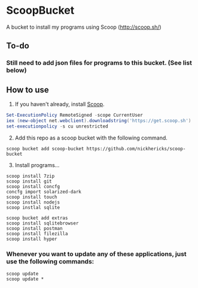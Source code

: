 # ScoopBucket
A bucket to install my programs using Scoop (http://scoop.sh/)

## To-do
### Still need to add json files for programs to this bucket. (See list below)

## How to use

1. If you haven't already, install [Scoop](http://scoop.sh/).
```powershell
Set-ExecutionPolicy RemoteSigned -scope CurrentUser
iex (new-object net.webclient).downloadstring('https://get.scoop.sh')
set-executionpolicy -s cu unrestricted
```

2. Add this repo as a scoop bucket with the following command.
```
scoop bucket add scoop-bucket https://github.com/nickhericks/scoop-bucket
```

3. Install programs...
```
scoop install 7zip
scoop install git
scoop install concfg
concfg import solarized-dark
scoop install touch
scoop install nodejs
scoop instlal sqlite

scoop bucket add extras
scoop install sqlitebrowser
scoop install postman
scoop install filezilla
scoop install hyper

```


### Whenever you want to update any of these applications, just use the following commands:
```
scoop update
scoop update *
```